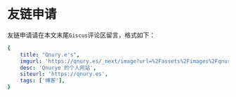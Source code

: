 # 友链申请
友链申请请在本文末尾`Giscus`评论区留言，格式如下：
```yaml
{
    title: "Qnury.e's",
    imgurl: 'https://qnury.es/_next/image?url=%2Fassets%2Fimages%2Fqnurye.png&w=640&q=75',
    desc: 'Qnurye 的个人网站',
    siteurl: 'https://qnury.es',
    tags: ['博客'],
}
```